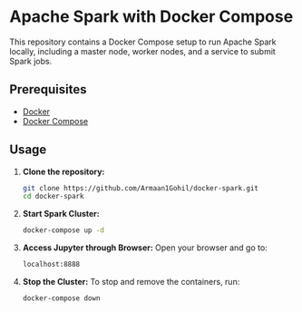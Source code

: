 # Apache Spark with Docker Compose

This repository contains a Docker Compose setup to run Apache Spark locally, including a master node, worker nodes, and a service to submit Spark jobs.

## Prerequisites

- [Docker](https://docs.docker.com/get-docker/)
- [Docker Compose](https://docs.docker.com/compose/install/)

## Usage

1. **Clone the repository:**

   ```bash
   git clone https://github.com/Armaan1Gohil/docker-spark.git
   cd docker-spark
   ```
   
2. **Start Spark Cluster:**
   ```bash
   docker-compose up -d
   ```
3. **Access Jupyter through Browser:**
   Open your browser and go to:
   ``` bash
   localhost:8888
   ```

5. **Stop the Cluster:**
   To stop and remove the containers, run:
   ``` bash
   docker-compose down
   ```

